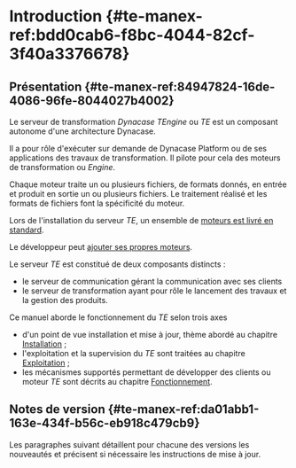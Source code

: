 # Introduction {#te-manex-ref:bdd0cab6-f8bc-4044-82cf-3f40a3376678}

## Présentation {#te-manex-ref:84947824-16de-4086-96fe-8044027b4002}

Le serveur de transformation *Dynacase TEngine* ou *TE* est un composant autonome
d'une architecture Dynacase.

Il a pour rôle d'exécuter sur demande de Dynacase Platform ou de ses
applications des travaux de transformation. Il pilote pour cela des moteurs de
transformation ou *Engine*.

Chaque moteur traite un ou plusieurs fichiers, de formats donnés, en entrée et produit en sortie
un ou plusieurs fichiers. Le traitement réalisé et les formats de fichiers font la
spécificité du moteur.

Lors de l'installation du serveur *TE*, un ensemble de [moteurs est livré en standard][std_engines].

Le développeur peut [ajouter ses propres moteurs][add_engines].

Le serveur *TE* est constitué de deux composants distincts :

* le serveur de communication gérant la communication avec ses clients
* le serveur de transformation ayant pour rôle le lancement des travaux et la gestion des produits.

Ce manuel aborde le fonctionnement du *TE* selon trois axes

* d'un point de vue installation et mise à jour, thème abordé au chapitre [Installation][installation] ;
* l'exploitation et la supervision du *TE* sont traitées au chapitre [Exploitation][exploitation] ;
* les mécanismes supportés permettant de développer des clients ou moteur *TE* sont décrits au chapitre [Fonctionnement][fonctionnement].

## Notes de version {#te-manex-ref:da01abb1-163e-434f-b56c-eb918c479cb9}

Les paragraphes suivant détaillent pour chacune des versions les nouveautés
et précisent si nécessaire les instructions de mise à jour.

<!-- links -->
[std_engines]: #te-manex-ref:49dd054a-e596-4ebe-9e75-adca937f630b
[add_engines]: #te-manex-ref:87061b8c-19ca-4a7b-b370-706ae3fe1160
[installation]: #te-manex-ref:99a9bb66-739f-4fa4-88f9-fe236a9a8e7c
[exploitation]: #te-manex-ref:cdff4ee0-3ed7-4293-8de9-ab53dc8ad312
[fonctionnement]: #te-manex-ref:674a6c70-eb4e-415d-8f03-5a2a7142578e
